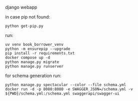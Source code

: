 django webapp

in case pip not found:

    python get-pip.py

run:

    uv venv book_borrower_venv
    python -m ensurepip --upgrade
    pip install -r requirements.txt
    docker compose up -d
    python manage.py migrate
    python manage.py runserver
for schema generation run:

    python manage.py spectacular --color --file schema.yml
    docker run -d -p 8080:8080 -e SWAGGER_JSON=/schema.yml -v ${PWD}/schema.yml:/schema.yml swaggerapi/swagger-ui
